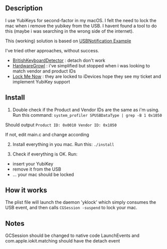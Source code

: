 ## Description

I use YubiKeys for second-factor in my macOS.
I felt the need to lock the mac when i remove the yubikey from the USB.
I havent found a tool to do this (maybe i was searching in the wrong side of the internet).

This (working) solution is based on [USBNotification Example](https://opensource.apple.com/tarballs/IOUSBFamily/ "from Apple")

I've tried other approaches, without success.
 - [BritishKeyboardDetector](https://github.com/coverprice/britishkeyboarddetector/ "from James Russell") : detach don't work
 - [HardwareGrowl](https://github.com/cirrusj/HardwareGrowler "from cirrusj") : i've simplified but stopped when i was looking to match vendor and product IDs
 - [Lock Me Now](https://github.com/IGRSoft/LockMeNow "from IGR Software") : they are locked to iDevices hope they see my ticket and implement YubiKey support

## Install

1. Double check if the Product and Vendor IDs are the same as i'm using. Run this command:
`
system_profiler SPUSBDataType | grep -B 1 0x1050
`

Should output
`
Product ID: 0x0010
Vendor ID: 0x1050
`

If not, edit main.c and change according


2. Install everything in you mac. Run this:
`
./install
`

3. Check if everything is OK. Run:
- insert your YubiKey
- remove it from the USB
- ... your mac should be locked

## How it works

The  plist file will launch the daemon 'yklock' which simply consumes the USB event, and then calls
`CGSession -suspend` to lock your mac.

## Notes

GCSession should be changed to native code
LaunchEvents and com.apple.iokit.matching should have the detach event
